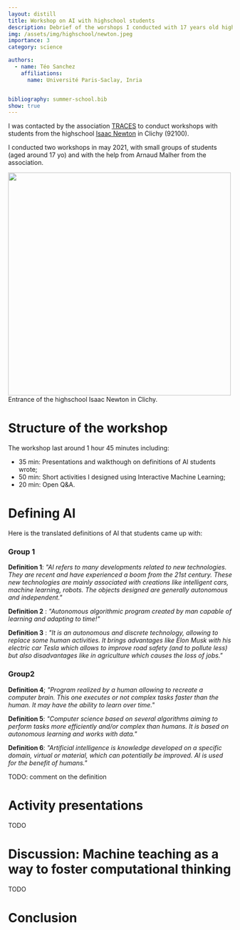 ```yaml
---
layout: distill
title: Workshop on AI with highschool students
description: Debrief of the worshops I conducted with 17 years old high school students in may 2021. In collaboration with the association TRACES.
img: /assets/img/highschool/newton.jpeg
importance: 3
category: science

authors:
  - name: Téo Sanchez
    affiliations:
      name: Université Paris-Saclay, Inria


bibliography: summer-school.bib
show: true
---
```



I  was contacted by the association [TRACES](https://www.groupe-traces.fr/?lang=en) to conduct workshops with students from the highschool [Isaac Newton](https://www.lycee-newton.fr/) in Clichy (92100).

I conducted two workshops in may 2021, with small groups of students (aged around  17 yo) and with the help from Arnaud Malher from the association.

<div class="row justify-content-sm-center">
    <img class="img-fluid rounded z-depth-1" src="{{ '/assets/img/highschool/newton.jpeg' | relative_url }}" alt="" title="example image" width="500"/>
</div>
<div class="caption">
    Entrance of the highschool Isaac Newton in Clichy.
</div>

# Structure of the workshop

The workshop last around 1 hour 45 minutes including:

- 35 min: Presentations and walkthough on definitions of AI students wrote;
- 50 min: Short activities I designed using Interactive Machine Learning;
- 20 min: Open Q&A.

# Defining AI

Here is the translated definitions of AI that students came up with:

### Group 1

**Definition 1**: *"AI refers to many developments related to new technologies. They are recent and have experienced a boom from the 21st century. These new technologies are mainly associated with creations like intelligent cars, machine learning, robots. The objects designed are generally autonomous and independent."*

**Definition 2** : *"Autonomous algorithmic program created by man capable of learning and adapting to time!"*

**Definition 3** : *"It is an autonomous and discrete technology, allowing to replace some human activities. It brings advantages like Elon Musk with his electric car Tesla which allows to improve road safety (and to pollute less) but also disadvantages like in agriculture which causes the loss of jobs."*

### Group2

**Definition 4**; *"Program realized by a human allowing to recreate a computer brain. This one executes or not complex tasks faster than the human. It may have the ability to learn over time."*

**Definition 5**: *"Computer science based on several algorithms aiming to perform tasks more efficiently and/or complex than humans. It is based on autonomous learning and works with data."*

**Definition 6**: *"Artificial intelligence is knowledge developed on a specific domain, virtual or material, which can potentially be improved. AI is used for the benefit of humans."*

TODO: comment on the definition

# Activity presentations

TODO

# Discussion:  Machine teaching as a way to foster computational thinking

TODO

# Conclusion